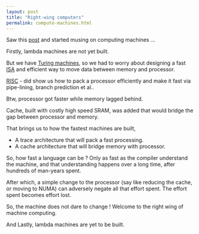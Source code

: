 ```yaml
---
layout: post
title: "Right-wing computers"
permalink: compute-machines.html
---
```


Saw this [post][post-link] and started musing on computing machines ...

Firstly, lambda machines are not yet built.

But we have [Turing machines][turing-machines-link], so we had to worry
about designing a fast [ISA][ISA-link] and efficient way to move data
between memory and processor.

[RISC][RISC-link] - did show us how to pack a processor efficiently
and make it fast via pipe-lining, branch prediction et al..

Btw, processor got faster while memory lagged behind.

Cache, built with costly high speed SRAM, was added that would bridge
the gap between processor and memory.

That brings us to how the fastest machines are built,

- A trace architecture that will pack a fast processing.
- A cache architecture that will bridge memory with processor.

So, how fast a language can be ? Only as fast as the compiler understand
the machine, and that understanding happens over a long time, after
hundreds of man-years spent.

After which, a simple change to the processor (say like reducing the cache, or
moving to NUMA) can adversely negate all that effort spent. The effort spent
becomes effort lost.

So, the machine does not dare to change ! Welcome to the right wing of
machine computing.

And Lastly, lambda machines are yet to be built.

[post-link]: http://zhen.org/blog/go-vs-java-decoding-billions-of-integers-per-second
[turing-machines-link]: https://en.wikipedia.org/wiki/Turing_machine
[RISC-link]: https://en.wikipedia.org/wiki/Reduced_instruction_set_computing
[ISA-link]: https://en.wikipedia.org/wiki/Instruction_set
